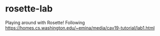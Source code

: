 # rosette-lab
Playing around with Rosette! Following https://homes.cs.washington.edu/~emina/media/cav19-tutorial/lab1.html
